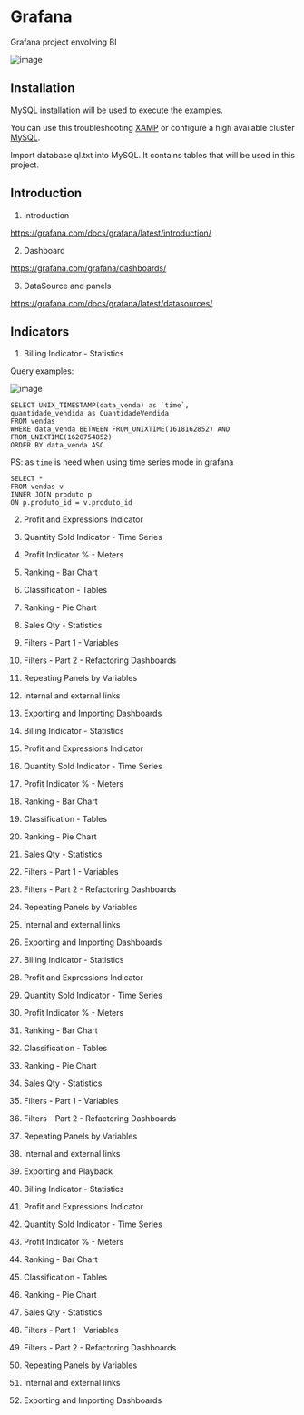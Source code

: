 # Grafana
Grafana project envolving BI

![image](https://user-images.githubusercontent.com/22028539/171647898-2f73e735-40b1-47d0-9211-5d6de2932199.png)


## Installation

MySQL installation will be used to execute the examples.

You can use this troubleshooting [XAMP](https://www.apachefriends.org/download.html) or configure a high available cluster [MySQL](https://blogs.oracle.com/mysql/post/mysql-database-service-with-high-availability).

Import database ql.txt into MySQL. It contains tables that will be used in this project.

## Introduction

1. Introduction

https://grafana.com/docs/grafana/latest/introduction/

2. Dashboard

https://grafana.com/grafana/dashboards/

3. DataSource and panels

https://grafana.com/docs/grafana/latest/datasources/

## Indicators

1. Billing Indicator - Statistics

Query examples:

![image](https://user-images.githubusercontent.com/22028539/171682101-d0f8c8fd-5701-4ae5-9b06-0cc580513df6.png)

```
SELECT UNIX_TIMESTAMP(data_venda) as `time`,
quantidade_vendida as QuantidadeVendida
FROM vendas
WHERE data_venda BETWEEN FROM_UNIXTIME(1618162852) AND FROM_UNIXTIME(1620754852)
ORDER BY data_venda ASC
```
PS: as `time` is need when using time series mode in grafana



```
SELECT *
FROM vendas v
INNER JOIN produto p 
ON p.produto_id = v.produto_id
```

2. Profit and Expressions Indicator

3. Quantity Sold Indicator - Time Series

4. Profit Indicator % - Meters

5. Ranking - Bar Chart

6. Classification - Tables

7. Ranking - Pie Chart

8. Sales Qty - Statistics

10. Filters - Part 1 - Variables

11. Filters - Part 2 - Refactoring Dashboards

12. Repeating Panels by Variables

13. Internal and external links

14. Exporting and Importing Dashboards

15. Billing Indicator - Statistics

16. Profit and Expressions Indicator

17. Quantity Sold Indicator - Time Series

18. Profit Indicator % - Meters

19. Ranking - Bar Chart

20. Classification - Tables

21. Ranking - Pie Chart

22. Sales Qty - Statistics

23. Filters - Part 1 - Variables

24. Filters - Part 2 - Refactoring Dashboards

25. Repeating Panels by Variables

26. Internal and external links

27. Exporting and Importing Dashboards

28. Billing Indicator - Statistics

29. Profit and Expressions Indicator

30. Quantity Sold Indicator - Time Series

31. Profit Indicator % - Meters

32. Ranking - Bar Chart

33. Classification - Tables

34. Ranking - Pie Chart

33. Sales Qty - Statistics

34. Filters - Part 1 - Variables

35. Filters - Part 2 - Refactoring Dashboards

36. Repeating Panels by Variables

37. Internal and external links

38. Exporting and Playback

39. Billing Indicator - Statistics

40. Profit and Expressions Indicator

41. Quantity Sold Indicator - Time Series

42. Profit Indicator % - Meters

43. Ranking - Bar Chart

44. Classification - Tables

45. Ranking - Pie Chart

46. Sales Qty - Statistics

47. Filters - Part 1 - Variables

48. Filters - Part 2 - Refactoring Dashboards

4916. Repeating Panels by Variables

5017. Internal and external links

52. Exporting and Importing Dashboards


